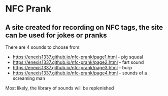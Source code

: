 # NFC Prank

## A site created for recording on NFC tags, the site can be used for jokes or pranks

There are 4 sounds to choose from:
- https://enexis1337.github.io/nfc-prank/page1.html - pig squeal
- https://enexis1337.github.io/nfc-prank/page2.html - fart sound
- https://enexis1337.github.io/nfc-prank/page3.html - burp
- https://enexis1337.github.io/nfc-prank/page4.html - sounds of a screaming man

Most likely, the library of sounds will be replenished
